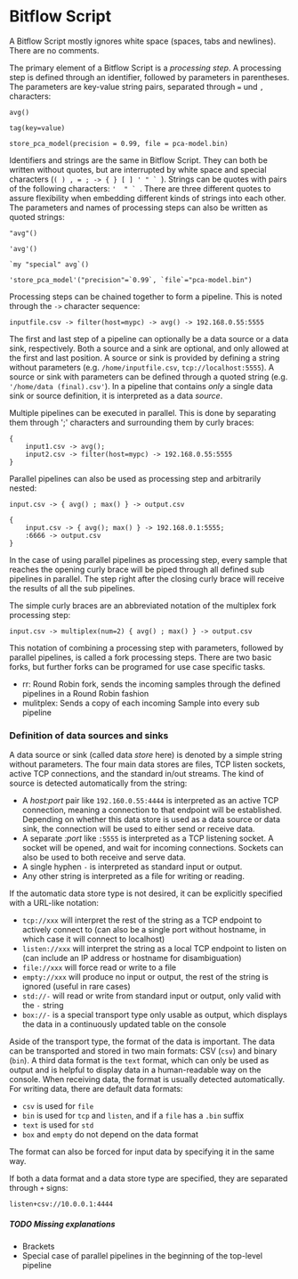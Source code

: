 # Bitflow Script

A Bitflow Script mostly ignores white space (spaces, tabs and newlines). There are no comments.

The primary element of a Bitflow Script is a *processing step*.
A processing step is defined through an identifier, followed by parameters in parentheses.
The parameters are key-value string pairs, separated through `=` und `,` characters:
```
avg()
```
```
tag(key=value)
```
```
store_pca_model(precision = 0.99, file = pca-model.bin)
```

Identifiers and strings are the same in Bitflow Script.
They can both be written without quotes, but are interrupted by white space and special characters (``( ) , = ; -> { } [ ] ' " ` ``).
Strings can be quotes with pairs of the following characters: ``'  " ` ``.
There are three different quotes to assure flexibility when embedding different kinds of strings into each other.
The parameters and names of processing steps can also be written as quoted strings:
```
"avg"()
```
```
'avg'()
```
```
`my "special" avg`()
```
```
'store_pca_model'("precision"=`0.99`, `file`="pca-model.bin")
```

Processing steps can be chained together to form a pipeline. This is noted through the `->` character sequence:
```
inputfile.csv -> filter(host=mypc) -> avg() -> 192.168.0.55:5555
```

The first and last step of a pipeline can optionally be a data source or a data sink, respectively.
Both a source and a sink are optional, and only allowed at the first and last position.
A source or sink is provided by defining a string without parameters (e.g. `/home/inputfile.csv`, `tcp://localhost:5555`).
A source or sink with parameters can be defined through a quoted string (e.g. `'/home/data (final).csv'`).
In a pipeline that contains *only* a single data sink or source definition, it is interpreted as a data *source*.

Multiple pipelines can be executed in parallel. This is done by separating them through ';' characters and surrounding them by curly braces:
```
{
	input1.csv -> avg();
	input2.csv -> filter(host=mypc) -> 192.168.0.55:5555
}
```

Parallel pipelines can also be used as processing step and arbitrarily nested:
```
input.csv -> { avg() ; max() } -> output.csv
```
```
{
	input.csv -> { avg(); max() } -> 192.168.0.1:5555;
	:6666 -> output.csv
}
```

In the case of using parallel pipelines as processing step, every sample that reaches the opening curly brace will be piped through all defined sub pipelines in parallel.
The step right after the closing curly brace will receive the results of all the sub pipelines.

The simple curly braces are an abbreviated notation of the multiplex fork processing step:
```
input.csv -> multiplex(num=2) { avg() ; max() } -> output.csv
```

This notation of combining a processing step with parameters, followed by parallel pipelines, is called a fork processing steps.
There are two basic forks, but further forks can be programed for use case specific tasks.
* rr: Round Robin fork, sends the incoming samples through the defined pipelines in a Round Robin fashion
* mulitplex: Sends a copy of each incoming Sample into every sub pipeline

### Definition of data sources and sinks

A data source or sink (called data *store* here) is denoted by a simple string without parameters.
The four main data stores are files, TCP listen sockets, active TCP connections, and the standard in/out streams.
The kind of source is detected automatically from the string:
- A *host:port* pair like `192.160.0.55:4444` is interpreted as an active TCP connection, meaning a connection to that endpoint will be established.
  Depending on whether this data store is used as a data source or data sink, the connection will be used to either send or receive data.
- A separate *:port* like `:5555` is interpreted as a TCP listening socket. A socket will be opened, and wait for incoming connections.
  Sockets can also be used to both receive and serve data.
- A single hyphen `-` is interpreted as standard input or output.
- Any other string is interpreted as a file for writing or reading.

If the automatic data store type is not desired, it can be explicitly specified with a URL-like notation:
* `tcp://xxx` will interpret the rest of the string as a TCP endpoint to actively connect to (can also be a single port without hostname, in which case it will connect to localhost)
* `listen://xxx` will interpret the string as a local TCP endpoint to listen on (can include an IP address or hostname for disambiguation)
* `file://xxx` will force read or write to a file
* `empty://xxx` will produce no input or output, the rest of the string is ignored (useful in rare cases)
* `std://-` will read or write from standard input or output, only valid with the `-` string
* `box://-` is a special transport type only usable as output, which displays the data in a continuously updated table on the console

Aside of the transport type, the format of the data is important.
The data can be transported and stored in two main formats: CSV (`csv`) and binary (`bin`).
A third data format is the `text` format, which can only be used as output and is helpful to display data in a human-readable way on the console.
When receiving data, the format is usually detected automatically.
For writing data, there are default data formats:
* `csv` is used for `file`
* `bin` is used for `tcp` and `listen`, and if a `file` has a `.bin` suffix
* `text` is used for `std`
* `box` and `empty` do not depend on the data format

The format can also be forced for input data by specifying it in the same way.

If both a data format and a data store type are specified, they are separated through `+` signs:
```
listen+csv://10.0.0.1:4444
```

##### TODO Missing explanations
* Brackets
* Special case of parallel pipelines in the beginning of the top-level pipeline
